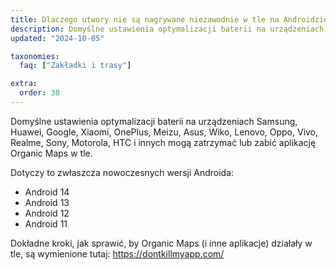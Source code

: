 ```yaml
---
title: Dlaczego utwory nie są nagrywane niezawodnie w tle na Androidzie?
description: Domyślne ustawienia optymalizacji baterii na urządzeniach Samsung, Huawei, Google, Xiaomi, OnePlus, Meizu, Asus, Wiko, Lenovo, Oppo, Vivo, Realme, Sony, Motorola, HTC i innych mogą zatrzymać lub zabić aplikację Organic Maps w tle.
updated: "2024-10-05"

taxonomies:
  faq: ["Zakładki i trasy"]

extra:
  order: 30
---
```


Domyślne ustawienia optymalizacji baterii na urządzeniach Samsung, Huawei, Google, Xiaomi, OnePlus, Meizu, Asus, Wiko, Lenovo, Oppo, Vivo, Realme, Sony, Motorola, HTC i innych mogą zatrzymać lub zabić aplikację Organic Maps w tle.

Dotyczy to zwłaszcza nowoczesnych wersji Androida:
- Android 14
- Android 13
- Android 12
- Android 11

Dokładne kroki, jak sprawić, by Organic Maps (i inne aplikacje) działały w tle, są wymienione tutaj: https://dontkillmyapp.com/
